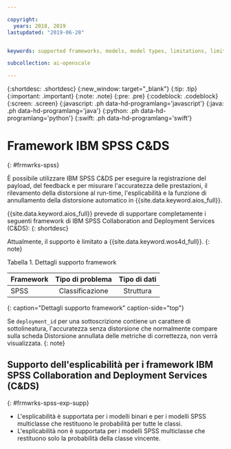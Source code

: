 ```yaml
---

copyright:
  years: 2018, 2019
lastupdated: "2019-06-28"


keywords: supported frameworks, models, model types, limitations, limits, spss, c&ds

subcollection: ai-openscale

---
```


{:shortdesc: .shortdesc}
{:new_window: target="_blank"}
{:tip: .tip}
{:important: .important}
{:note: .note}
{:pre: .pre}
{:codeblock: .codeblock}
{:screen: .screen}
{:javascript: .ph data-hd-programlang='javascript'}
{:java: .ph data-hd-programlang='java'}
{:python: .ph data-hd-programlang='python'}
{:swift: .ph data-hd-programlang='swift'}

# Framework IBM SPSS C&DS
{: #frmwrks-spss}

È possibile utilizzare IBM SPSS C&DS per eseguire la registrazione del payload, del feedback e per misurare l'accuratezza delle prestazioni, il rilevamento della distorsione al run-time, l'esplicabilità e la funzione di annullamento della distorsione automatico in {{site.data.keyword.aios_full}}.

{{site.data.keyword.aios_full}} prevede di supportare completamente i seguenti framework di IBM SPSS Collaboration and Deployment Services (C&DS):
{: shortdesc}

Attualmente, il supporto è limitato a {{site.data.keyword.wos4d_full}}.
{: note}

Tabella 1. Dettagli supporto framework

| Framework | Tipo di problema | Tipo di dati |
|:---|:---:|:---:|
| SPSS | Classificazione | Struttura |
{: caption="Dettagli supporto framework" caption-side="top"}

Se `deployment_id` per una sottoscrizione contiene un carattere di sottolineatura, l'accuratezza senza distorsione che normalmente compare sulla scheda Distorsione annullata delle metriche di correttezza, non verrà visualizzata.
{: note}


## Supporto dell'esplicabilità per i framework IBM SPSS Collaboration and Deployment Services (C&DS)
{: #frmwrks-spss-exp-supp}

- L'esplicabilità è supportata per i modelli binari e per i modelli SPSS multiclasse che restituono le probabilità per tutte le classi. 
- L'esplicabilità non è supportata per i modelli SPSS multiclasse che restituono solo la probabilità della classe vincente.



